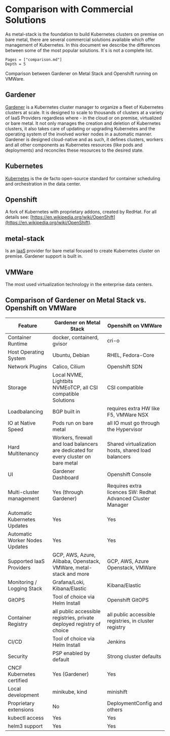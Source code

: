 # Comparison with Commercial Solutions

As metal-stack is the foundation to build Kubernetes clusters on premise on bare metal, there are several commercial solutions available which offer management of Kubernetes.
In this document we describe the differences between some of the most popular solutions. It´s is not a complete list.

```@contents
Pages = ["comparison.md"]
Depth = 5
```

Comparison between Gardener on Metal Stack and Openshift running on VMWare.

## Gardener

[Gardener](https://gardener.cloud) is a Kubernetes cluster manager to organize a fleet of Kubernetes clusters at scale. It is designed to scale to thousands of clusters at a variety of IaaS Providers regardless where - in the cloud or on premise, virtualized or bare metal.
It not only manages the creation and deletion of Kubernetes clusters, it also takes care of updating or upgrading Kubernetes and the operating system of the involved worker nodes in a automatic manner. Gardener is designed cloud-native and as such, it defines clusters, workers and all other components as Kubernetes resources (like pods and deployments) and reconciles these resources to the desired state.

## Kubernetes

[Kubernetes](https://kubernetes.io) is the de facto open-source standard for container scheduling and orchestration in the data center.

## Openshift

A fork of Kubernetes with proprietary addons, created by RedHat. For all details see: [https://en.wikipedia.org/wiki/OpenShift](https://en.wikipedia.org/wiki/OpenShift).

## metal-stack

Is an [IaaS](https://en.wikipedia.org/wiki/Infrastructure_as_a_service) provider for bare metal focused to create Kubernetes cluster on premise. Gardener support is built in.

## VMWare

The most used virtualization technology in the enterprise data centers.

## Comparison of Gardener on Metal Stack vs. Openshift on VMWare

| Feature                        | Gardener on Metal Stack                                                            | Openshift on VMWare                                         |
|--------------------------------|------------------------------------------------------------------------------------|-------------------------------------------------------------|
| Container Runtime              | docker, containerd, gvisor                                                         | cri-o                                                       |
| Host Operating System          | Ubuntu, Debian                                                                     | RHEL, Fedora-Core                                           |
| Network Plugins                | Calico, Cilium                                                                     | Openshift SDN                                               |
| Storage                        | Local NVME, Lightbits NVMEoTCP, all CSI compatible Solutions                       | CSI compatible                                              |
| Loadbalancing                  | BGP built in                                                                       | requires extra HW like F5, VMWare NSX                       |
| IO at Native Speed             | Pods run on bare metal                                                             | all IO must go through the Hypervisor                       |
| Hard Multitenancy              | Workers, firewall and load balancers are dedicated for every cluster on bare metal | Shared virtualization hosts, shared load balancers          |
| UI                             | Gardener Dashboard                                                                 | Openshift Console                                           |
| Multi-cluster management       | Yes (through Gardener)                                                             | Requires extra licences SW: Redhat Advanced Cluster Manager |
| Automatic Kubernetes Updates   | Yes                                                                                | Yes                                                         |
| Automatic Worker Nodes Updates | Yes                                                                                | Yes                                                         |
| Supported IaaS Providers       | GCP, AWS, Azure, Alibaba, Openstack, VMWare, metal-stack and more                  | GCP, AWS, Azure Openstack, VMWare                           |
| Monitoring / Logging Stack     | Grafana/Loki, Kibana/Elastic                                                       | Kibana/Elastic                                              |
| GitOPS                         | Tool of choice via Helm Install                                                    | Openshift GitOPS                                            |
| Container Registry             | all public accessible registries, private deployed registry of choice              | all public accessible registries, in cluster registry       |
| CI/CD                          | Tool of choice via Helm Install                                                    | Jenkins                                                     |
| Security                       | PSP enabled by default                                                             | Strong cluster defaults                                     |
| CNCF Kubernetes certified      | Yes (Gardener)                                                                     | Yes                                                         |
| Local development              | minikube, kind                                                                     | minishift                                                   |
| Proprietary extensions         | No                                                                                 | DeploymentConfig and others                                 |
| kubectl access                 | Yes                                                                                | Yes                                                         |
| helm3 support                  | Yes                                                                                | Yes                                                         |
